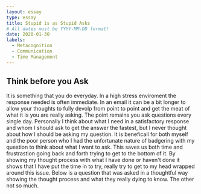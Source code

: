 ```yaml
---
layout: essay
type: essay
title: Stupid is as Stupid Asks
# All dates must be YYYY-MM-DD format!
date: 2020-01-30
labels:
  - Metacognition
  - Communication
  - Time Management
---
```


## Think before you Ask

It is something that you do everyday. In a high stress enviroment the response needed is often immediate. In an email it can be a bit longer to allow your thoughts to fully devolp from point to point and get the meat of what it is you are really asking. The point remains you ask questions every single day. Personally I think about what I need in a satisfactory response and whom I should ask to get the answer the fastest, but I never thought about how I should be asking my question. It is beneficail for both myself and the poor person who I had the unfortunate nature of badgering with my question to think about what I want to ask. This saves us both time and frustrastion going back and forth trying to get to the bottom of it. By showing my thought process with what I have done or haven't done it shows that I have put the time in to try, really try to get to my head wrapped around this issue. Below is a question that was asked in a thoughtful way showing the thought process and what they really dying to know. The other not so much.

